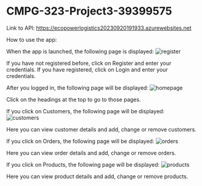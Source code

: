 # CMPG-323-Project3-39399575
Link to API: <https://ecopowerlogistics20230920191933.azurewebsites.net>

How to use the app:

When the app is launched, the following page is displayed:
![register](https://github.com/Adriaan0108/CMPG-323-Project3-39399575/assets/112950444/176f7340-6d18-476c-ae36-eb60c4867b2e)

If you have not registered before, click on Register and enter your credentials.
If you have registered, click on Login and enter your credentials.

After you logged in, the following page will be displayed:
![homepage](https://github.com/Adriaan0108/CMPG-323-Project3-39399575/assets/112950444/f32dc66a-7b72-43ac-922f-c3ff77b7bc00)

Click on the headings at the top to go to those pages.

If you click on Customers, the following page will be displayed:
![customers](https://github.com/Adriaan0108/CMPG-323-Project3-39399575/assets/112950444/1f016d38-e1f1-4ee7-a805-6742b4fb4ebd)

Here you can view customer details and add, change or remove customers.

If you click on Orders, the following page will be displayed:
![orders](https://github.com/Adriaan0108/CMPG-323-Project3-39399575/assets/112950444/c2746e32-ad8c-49b7-bbfb-f7e412797086)

Here you can view order details and add, change or remove orders.

If you click on Products, the following page will be displayed:
![products](https://github.com/Adriaan0108/CMPG-323-Project3-39399575/assets/112950444/e03e7fd6-52cf-47ec-92a0-03f80a21b29a)

Here you can view product details and add, change or remove products.
